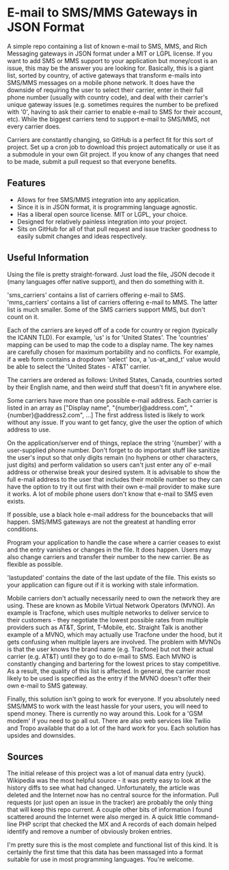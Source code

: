 E-mail to SMS/MMS Gateways in JSON Format
=========================================

A simple repo containing a list of known e-mail to SMS, MMS, and Rich Messaging gateways in JSON format under a MIT or LGPL license.  If you want to add SMS or MMS support to your application but money/cost is an issue, this may be the answer you are looking for.  Basically, this is a giant list, sorted by country, of active gateways that transform e-mails into SMS/MMS messages on a mobile phone network.  It does have the downside of requiring the user to select their carrier, enter in their full phone number (usually with country code), and deal with their carrier's unique gateway issues (e.g. sometimes requires the number to be prefixed with '0', having to ask their carrier to enable e-mail to SMS for their account, etc).  While the biggest carriers tend to support e-mail to SMS/MMS, not every carrier does.

Carriers are constantly changing, so GitHub is a perfect fit for this sort of project.  Set up a cron job to download this project automatically or use it as a submodule in your own Git project.  If you know of any changes that need to be made, submit a pull request so that everyone benefits.

Features
--------

* Allows for free SMS/MMS integration into any application.
* Since it is in JSON format, it is programming language agnostic.
* Has a liberal open source license.  MIT or LGPL, your choice.
* Designed for relatively painless integration into your project.
* Sits on GitHub for all of that pull request and issue tracker goodness to easily submit changes and ideas respectively.

Useful Information
------------------

Using the file is pretty straight-forward.  Just load the file, JSON decode it (many languages offer native support), and then do something with it.

'sms_carriers' contains a list of carriers offering e-mail to SMS.  'mms_carriers' contains a list of carriers offering e-mail to MMS.  The latter list is much smaller.  Some of the SMS carriers support MMS, but don't count on it.

Each of the carriers are keyed off of a code for country or region (typically the ICANN TLD).  For example, 'us' is for 'United States'.  The 'countries' mapping can be used to map the code to a display name.  The key names are carefully chosen for maximum portability and no conflicts.  For example, if a web form contains a dropdown 'select' box, a 'us-at_and_t' value would be able to select the 'United States - AT&T' carrier.

The carriers are ordered as follows:  United States, Canada, countries sorted by their English name, and then weird stuff that doesn't fit in anywhere else.

Some carriers have more than one possible e-mail address.  Each carrier is listed in an array as ["Display name", "{number}@address.com", "{number}@address2.com", ...]  The first address listed is likely to work without any issue.  If you want to get fancy, give the user the option of which address to use.

On the application/server end of things, replace the string '{number}' with a user-supplied phone number.  Don't forget to do important stuff like sanitize the user's input so that only digits remain (no hyphens or other characters, just digits) and perform validation so users can't just enter any ol' e-mail address or otherwise break your desired system.  It is advisable to show the full e-mail address to the user that includes their mobile number so they can have the option to try it out first with their own e-mail provider to make sure it works.  A lot of mobile phone users don't know that e-mail to SMS even exists.

If possible, use a black hole e-mail address for the bouncebacks that will happen.  SMS/MMS gateways are not the greatest at handling error conditions.

Program your application to handle the case where a carrier ceases to exist and the entry vanishes or changes in the file.  It does happen.  Users may also change carriers and transfer their number to the new carrier.  Be as flexible as possible.

'lastupdated' contains the date of the last update of the file.  This exists so your application can figure out if it is working with stale information.

Mobile carriers don't actually necessarily need to own the network they are using.  These are known as Mobile Virtual Network Operators (MVNO).  An example is Tracfone, which uses multiple networks to deliver service to their customers - they negotiate the lowest possible rates from multiple providers such as AT&T, Sprint, T-Mobile, etc.  Straight Talk is another example of a MVNO, which may actually use Tracfone under the hood, but it gets confusing when multiple layers are involved.  The problem with MVNOs is that the user knows the brand name (e.g. Tracfone) but not their actual carrier (e.g. AT&T) until they go to do e-mail to SMS.  Each MVNO is constantly changing and bartering for the lowest prices to stay competitive.  As a result, the quality of this list is affected.  In general, the carrier most likely to be used is specified as the entry if the MVNO doesn't offer their own e-mail to SMS gateway.

Finally, this solution isn't going to work for everyone.  If you absolutely need SMS/MMS to work with the least hassle for your users, you will need to spend money.  There is currently no way around this.  Look for a 'GSM modem' if you need to go all out.  There are also web services like Twilio and Tropo available that do a lot of the hard work for you.  Each solution has upsides and downsides.

Sources
-------

The initial release of this project was a lot of manual data entry (yuck).  Wikipedia was the most helpful source - it was pretty easy to look at the history diffs to see what had changed.  Unfortunately, the article was deleted and the Internet now has no central source for the information.  Pull requests (or just open an issue in the tracker) are probably the only thing that will keep this repo current.  A couple other bits of information I found scattered around the Internet were also merged in.  A quick little command-line PHP script that checked the MX and A records of each domain helped identify and remove a number of obviously broken entries.

I'm pretty sure this is the most complete and functional list of this kind.  It is certainly the first time that this data has been massaged into a format suitable for use in most programming languages.  You're welcome.

